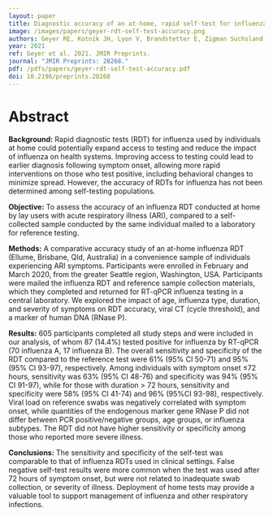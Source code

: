 ```yaml
---
layout: paper
title: Diagnostic accuracy of an at-home, rapid self-test for influenza
image: /images/papers/geyer-rdt-self-test-accuracy.png
authors: Geyer RE, Kotnik JH, Lyon V, Brandstetter E, Zigman Suchsland M, Han PD, Graham C, Ilcisin M, Kim AE, Chu HY, Nickerson DA, Starita LM, Bedford T, Lutz B, Thompson MJ.
year: 2021
ref: Geyer et al. 2021. JMIR Preprints.
journal: "JMIR Preprints: 28268."
pdf: /pdfs/papers/geyer-rdt-self-test-accuracy.pdf
doi: 10.2196/preprints.28268
---
```


# Abstract

**Background:** Rapid diagnostic tests (RDT) for influenza used by individuals at home could potentially expand access to testing and reduce the impact of influenza on health systems. Improving access to testing could lead to earlier diagnosis following symptom onset, allowing more rapid interventions on those who test positive, including behavioral changes to minimize spread. However, the accuracy of RDTs for influenza has not been determined among self-testing populations.

**Objective:** To assess the accuracy of an influenza RDT conducted at home by lay users with acute respiratory illness (ARI), compared to a self-collected sample conducted by the same individual mailed to a laboratory for reference testing.

**Methods:** A comparative accuracy study of an at-home influenza RDT (Ellume, Brisbane, Qld, Australia) in a convenience sample of individuals experiencing ARI symptoms. Participants were enrolled in February and March 2020, from the greater Seattle region, Washington, USA. Participants were mailed the influenza RDT and reference sample collection materials, which they completed and returned for RT-qPCR influenza testing in a central laboratory. We explored the impact of age, influenza type, duration, and severity of symptoms on RDT accuracy, viral CT (cycle threshold), and a marker of human DNA (RNase P).

**Results:** 605 participants completed all study steps and were included in our analysis, of whom 87 (14.4%) tested positive for influenza by RT-qPCR (70 influenza A, 17 influenza B). The overall sensitivity and specificity of the RDT compared to the reference test were 61% (95% CI 50-71) and 95% (95% CI 93-97), respectively. Among individuals with symptom onset ≤72 hours, sensitivity was 63% (95% CI 48-76) and specificity was 94% (95% CI 91-97), while for those with duration > 72 hours, sensitivity and specificity were 58% (95% CI 41-74) and 96% (95%CI 93-98), respectively. Viral load on reference swabs was negatively correlated with symptom onset, while quantities of the endogenous marker gene RNase P did not differ between PCR positive/negative groups, age groups, or influenza subtypes. The RDT did not have higher sensitivity or specificity among those who reported more severe illness.

**Conclusions:** The sensitivity and specificity of the self-test was comparable to that of influenza RDTs used in clinical settings. False negative self-test results were more common when the test was used after 72 hours of symptom onset, but were not related to inadequate swab collection, or severity of illness. Deployment of home tests may provide a valuable tool to support management of influenza and other respiratory infections.
